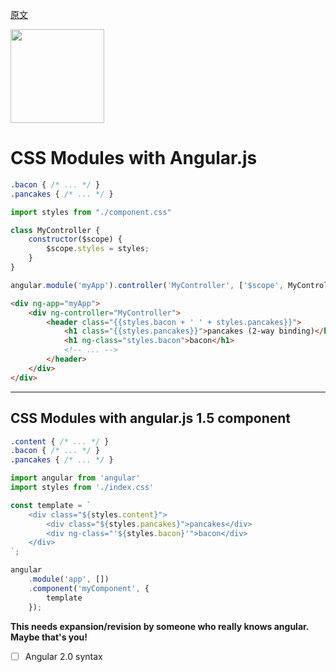 [原文](https://github.com/css-modules/css-modules/blob/master/docs/css-modules-with-angular.js.md)

<img src="https://raw.githubusercontent.com/css-modules/logos/master/css-modules-logo.png" width="150" height="150" />

# CSS Modules with Angular.js

```css
.bacon { /* ... */ }
.pancakes { /* ... */ }
```

```js
import styles from "./component.css"

class MyController {
    constructor($scope) {
        $scope.styles = styles;
    }
}

angular.module('myApp').controller('MyController', ['$scope', MyController])
```

```html
<div ng-app="myApp">
    <div ng-controller="MyController">
        <header class="{{styles.bacon + ' ' + styles.pancakes}}">
            <h1 class="{{styles.pancakes}}">pancakes (2-way binding)</h1>
            <h1 ng-class="styles.bacon">bacon</h1>
            <!-- ... -->
        </header>
    </div>
</div>
```

---

## CSS Modules with angular.js 1.5 component

```css
.content { /* ... */ }
.bacon { /* ... */ }
.pancakes { /* ... */ }
```

```js
import angular from 'angular'
import styles from './index.css'

const template = `
    <div class="${styles.content}">                   
        <div class="${styles.pancakes}">pancakes</div>
        <div ng-class="'${styles.bacon}'">bacon</div>
    </div>
`;

angular
    .module('app', [])
    .component('myComponent', {
        template
    });
```

**This needs expansion/revision by someone who really knows angular. Maybe that's you!**

- [ ] Angular 2.0 syntax
